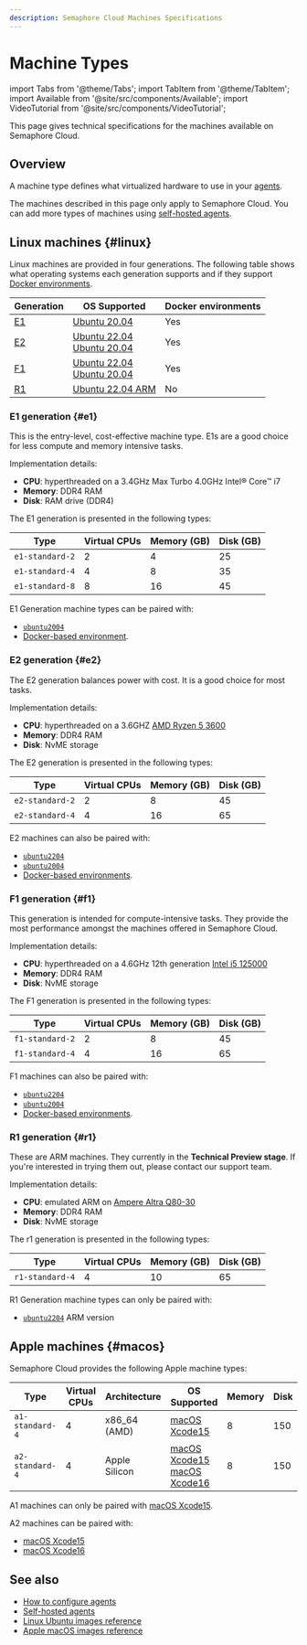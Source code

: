 ```yaml
---
description: Semaphore Cloud Machines Specifications
---
```


# Machine Types

import Tabs from '@theme/Tabs';
import TabItem from '@theme/TabItem';
import Available from '@site/src/components/Available';
import VideoTutorial from '@site/src/components/VideoTutorial';

<Available/>

This page gives technical specifications for the machines available on Semaphore Cloud.

## Overview

A machine type defines what virtualized hardware to use in your [agents](../using-semaphore/pipelines#agents). 

The machines described in this page only apply to Semaphore Cloud. You can add more types of machines using [self-hosted agents](../using-semaphore/self-hosted).

## Linux machines {#linux}

Linux machines are provided in four generations. The following table shows what operating systems each generation supports and if they support [Docker environments](../using-semaphore/pipelines#docker-environments).

| Generation | OS Supported | Docker environments |
|--|--|--|
| [E1](#e1) | [Ubuntu 20.04](./os-ubuntu#ubuntu2004) |  Yes |
| [E2](#e2) | [Ubuntu 22.04](./os-ubuntu#ubuntu2204-x86)<br/>[Ubuntu 20.04](./os-ubuntu#ubuntu2004) | Yes |
| [F1](#f1) |  [Ubuntu 22.04](./os-ubuntu#ubuntu2204-x86)<br/>[Ubuntu 20.04](./os-ubuntu#ubuntu2004) | Yes |
| [R1](#r1) | [Ubuntu 22.04 ARM](./os-ubuntu#ubuntu2204-arm) | No |

### E1 generation {#e1}

This is the entry-level, cost-effective machine type. E1s are a good choice for less compute and memory intensive tasks.

Implementation details:
- **CPU**: hyperthreaded on a 3.4GHz Max Turbo 4.0GHz Intel® Core™ i7
- **Memory**: DDR4 RAM
- **Disk**: RAM drive (DDR4)

The E1 generation is presented in the following types:

| Type | Virtual CPUs | Memory (GB) | Disk (GB) |
|--|--|--|--|
| `e1-standard-2` | 2 | 4 | 25 |
| `e1-standard-4` | 4 | 8 | 35 |
| `e1-standard-8` | 8 | 16 | 45 |

E1 Generation machine types can be paired with:

- [`ubuntu2004`](./os-ubuntu#ubuntu2004)
- [Docker-based environment](../using-semaphore/pipelines#docker-environments).

### E2 generation {#e2}

The E2 generation balances power with cost. It is a good choice for most tasks.

Implementation details:

- **CPU**: hyperthreaded on a 3.6GHZ [AMD Ryzen 5 3600](https://www.amd.com/en/product/8456)
- **Memory**: DDR4 RAM
- **Disk**: NvME storage

The E2 generation is presented in the following types:

| Type | Virtual CPUs | Memory (GB) | Disk (GB) |
|--|--|--|--|
| `e2-standard-2` | 2 | 8 | 45 |
| `e2-standard-4` | 4 | 16 | 65 |

E2 machines can also be paired with:

- [`ubuntu2204`](./os-ubuntu#ubuntu2204-x86)
- [`ubuntu2004`](./os-ubuntu#ubuntu2004)
- [Docker-based environments](../using-semaphore/pipelines#docker-environments).

### F1 generation {#f1}

This generation is intended for compute-intensive tasks. They provide the most performance amongst the machines offered in Semaphore Cloud.

Implementation details:

- **CPU**: hyperthreaded on a 4.6GHz 12th generation [Intel i5 125000](https://ark.intel.com/content/www/us/en/ark/products/96144/intel-core-i512500-processor-18m-cache-up-to-4-60-ghz.html)
- **Memory**: DDR4 RAM
- **Disk**: NvME storage


The F1 generation is presented in the following types:

| Type | Virtual CPUs | Memory (GB) | Disk (GB) |
|--|--|--|--|
| `f1-standard-2` | 2 | 8 | 45 |
| `f1-standard-4` | 4 | 16 | 65 |

F1 machines can also be paired with:

- [`ubuntu2204`](./os-ubuntu#ubuntu2204-x86)
- [`ubuntu2004`](./os-ubuntu#ubuntu2004)
- [Docker-based environments](../using-semaphore/pipelines#docker-environments).

### R1 generation {#r1}

These are ARM machines. They currently in the **Technical Preview stage**. If you're interested in trying them out, please contact our support team.

Implementation details:

- **CPU**: emulated ARM on [Ampere Altra Q80-30](https://amperecomputing.com/briefs/ampere-altra-family-product-brief)
- **Memory**: DDR4 RAM
- **Disk**: NvME storage

The r1 generation is presented in the following types:

| Type | Virtual CPUs | Memory (GB) | Disk (GB) |
|--|--|--|--|
| `r1-standard-4` | 4 | 10 | 65 |

R1 Generation machine types can only be paired with:

- [`ubuntu2204`](./os-ubuntu#ubuntu2204-arm) ARM version

## Apple machines {#macos}

Semaphore Cloud provides the following Apple machine types:

| Type | Virtual CPUs | Architecture | OS Supported | Memory | Disk |
|--|--|--|--|--|--|
| `a1-standard-4` | 4 | x86_64 (AMD) | [macOS Xcode15](./os-apple#mac-15) | 8 | 150 |
| `a2-standard-4` | 4 | Apple Silicon | [macOS Xcode15](./os-apple#mac-15)<br/>[macOS Xcode16](./os-apple#mac-16) | 8 | 150 |

A1 machines can only be paired with [macOS Xcode15](./os-apple#mac-15).

A2 machines can be paired with:

- [macOS Xcode15](./os-apple#mac-15) 
- [macOS Xcode16](./os-apple#mac-16)

## See also

- [How to configure agents](../using-semaphore/pipelines#agents)
- [Self-hosted agents](../using-semaphore/self-hosted)
- [Linux Ubuntu images reference](./os-ubuntu)
- [Apple macOS images reference](./os-apple)